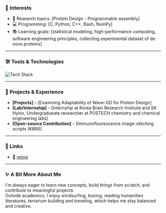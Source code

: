 ### 🎯 Interests

- 🔬 Research topics: [Protein Design - Programmable assembly]
- 💻 Programming: [C, Python, C++, Bash, NumPy]
- 📚 Learning goals: [statistical modeling, high-performance computing, software engineering principles, collecting experimental dataset of de novo proteins]

---

### 🛠️ Tools & Technologies

![Tech Stack](https://skillicons.dev/icons?i=python,c,cpp,linux,bash,git,latex,vscode,github)

---

### 📂 Projects & Experience

- **[Projects]** – [Examining Adaptability of Wave-GD for Protein Design]
- **[Lab/Internship]** – [Internship at Korea Brain Research Institute and SK Hynix, Undergradueate researcher at POSTECH chemistry and chemical engineering labs]
- **[Open-source Contribution]** – [Immunofluorescence image-stitching scripts (KBRI)]

---

### 🔗 Links

- 📝 [velog](https://velog.io/@ymleegit/posts)
  
---

### ✨ A Bit More About Me

I'm always eager to learn new concepts, build things from scratch, and contribute to meaningful projects.  
Outside academics, I enjoy windsurfing, boxing, reading humanities literatures, terrarium building and traveling, which helps me stay balanced and creative.
